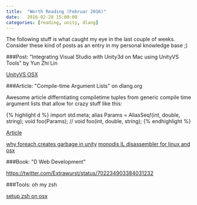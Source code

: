 ```yaml
---
title:  "Worth Reading (Februar 2016)"
date:   2016-02-28 15:00:00
categories: [reading, unity, dlang]
---
```


The following stuff is what caught my eye in the last couple of weeks. Consider these kind of posts as an entry in my personal knowledge base ;)

###Post: "Integrating Visual Studio with Unity3d on Mac using UnityVS Tools" by Yun Zhi Lin

[UnityVS OSX](https://www.yunspace.com/post/integrating-visual-studio-with-unity3d-on-mac-using-unityvs-tools/)

###Article: "Compile-time Argument Lists" on dlang.org

Awesome article differntiating compiletime tuples from generic compile time argument lists that allow for crazy stuff like this:

{% highlight d %}
import std.meta;
alias Params = AliasSeq!(int, double, string);
void foo(Params); // void foo(int, double, string);
{% endhighlight %}

[Article](http://dlang.org/ctarguments.html)

[why foreach creates garbage in unity](http://codingadventures.me/2016/02/15/unity-mono-runtime-the-truth-about-disposable-value-types/)
[monodis IL disassembler for linux and osx](http://www.mono-project.com/docs/tools+libraries/tools/monodis/)

###Book: "D Web Development"

https://twitter.com/Extrawurst/status/702234903384031232

###Tools: oh my zsh

[setup zsh on osx](http://devsnaps.herokuapp.com/blog/2013/11/09/setting-up-the-terminal-for-development-in-os-x/)